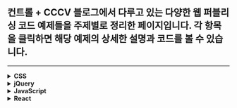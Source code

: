 ## 컨트롤 + CCCV 블로그에서 다루고 있는 다양한 웹 퍼블리싱 코드 예제들을 주제별로 정리한 페이지입니다. 각 항목을 클릭하면 해당 예제의 상세한 설명과 코드를 볼 수 있습니다.

---

<details>
<summary><strong>CSS</strong></summary>

- [세로형 막대그래프](https://ctrlcccv.github.io/code/2023-01-26-vertical-graph/)
- [네온 효과 예제](https://ctrlcccv.github.io/code/2023-10-15-neon/)
- [햄버거 메뉴 애니메이션](https://ctrlcccv.github.io/code/2023-11-03-hamburger-menu/)
- [체크박스, 라디오버튼 커스텀](https://ctrlcccv.github.io/code/2023-11-13-checkbox-custom/)
- [토글 스위치 만들기](https://ctrlcccv.github.io/code/2023-11-14-checkbox-toggle/)
- [Anchor Positioning 앵커 포지셔닝](https://ctrlcccv.github.io/code/2023-11-30-anchor-position/)
- [스크롤 해도 고정되는 배경 이미지](https://ctrlcccv.github.io/code/2024-01-11-background-fixed/)
- [모바일에서 background-attachment: fixed 문제 해결](https://ctrlcccv.github.io/code/2024-01-12-background-fixed2/)
- [가변 폰트 사용법](https://ctrlcccv.github.io/code/2024-01-14-variable-font/)
- [유튜브 동영상 반응형 사이즈](https://ctrlcccv.github.io/code/2023-12-30-youtube-size/)
- [유튜브 동영상 배경 만들기](https://ctrlcccv.github.io/code/2024-01-05-youtube-background/)
- [카드 뒤집기 애니메이션](https://ctrlcccv.github.io/code/2024-01-08-card-filp/)
- [마우스 스크롤 유도 애니메이션](https://ctrlcccv.github.io/code/2023-12-04-mouse-scroll/)
- [자동으로 CSS 삼각형 코드 만들기](https://ctrlcccv.github.io/code/2023-12-05-triangle/)
- [:has() 선택자 예제](https://ctrlcccv.github.io/code/2024-02-05-css-has/)
- [hover 효과로 확대되는 이미지 갤러리](https://ctrlcccv.github.io/code/2024-02-06-hover-gallery/)
- [원형 로딩 애니메이션](https://ctrlcccv.github.io/code/2024-02-06-circle-loading/)
- [animation-timeline 예제](https://ctrlcccv.github.io/code/2025-04-18-animation-timeline/)
- [iOS border-radius 버그 해결](https://ctrlcccv.github.io/code/2025-02-10-ios-radius/)

</details>

<details>
<summary><strong>jQuery</strong></summary>

- [slick slider progress bar](https://ctrlcccv.github.io/code/2023-01-30-slick-progress/)
- [Swiper loop 옵션 복제 문제 해결](https://ctrlcccv.github.io/code/2023-01-31-swiper-loop/)
- [Swiper 같은 클래스로 여러개 사용하기](https://ctrlcccv.github.io/code/2023-02-03-swiper-multiple/)
- [Swiper slider 페이징 번호 커스텀](https://ctrlcccv.github.io/code/2023-02-20-swiper-pagination/)
- [iOS 가로세로 모드 구분](https://ctrlcccv.github.io/code/2023-02-23-orientationchange/)
- [Swiper multi row 정렬 문제](https://ctrlcccv.github.io/code/2023-03-09-swiper-col/)
- [레이어 팝업 외부 스크롤 막기](https://ctrlcccv.github.io/code/2023-03-13-popup-scroll/)
- [탭메뉴 새로고침 후 현재 탭 유지](https://ctrlcccv.github.io/code/2023-07-05-tab-refresh/)
- [탭 안에 Swiper 슬라이드 넣기](https://ctrlcccv.github.io/code/2023-07-19-swiper-tab/)
- [Swiper Center 옵션 커스텀](https://ctrlcccv.github.io/code/2023-07-20-swiper-center/)
- [흐르는 롤링 배너](https://ctrlcccv.github.io/code/2023-07-23-flow-banner/)
- [원형 그래프 (Pie Chart)](https://ctrlcccv.github.io/code/2023-07-23-pie-chart/)
- [Swiper pagination 텍스트 + progress bar](https://ctrlcccv.github.io/code/2023-07-24-swiper-progress/)
- [스크롤 시 Fixed 위치 고정](https://ctrlcccv.github.io/code/2023-07-28-scroll-fixed/)
- [Swiper 갤러리 슬라이드](https://ctrlcccv.github.io/code/2023-08-04-swiper-gallery/)
- [select 태그 커스텀](https://ctrlcccv.github.io/code/2023-08-07-select-custom/)
- [input[type=file] 커스텀](https://ctrlcccv.github.io/code/2023-08-09-file-custom/)
- [fullpage.js 대체 풀페이지 스크롤](https://ctrlcccv.github.io/code/2023-10-10-fullpage/)
- [Swiper 메뉴 클릭시 가운데 오기](https://ctrlcccv.github.io/code/2023-10-12-swiper-click/)
- [스크롤 시 숫자 카운트 애니메이션](https://ctrlcccv.github.io/code/2023-10-20-counting/)
- [Swiper 메뉴 클릭 시 스크롤 이동](https://ctrlcccv.github.io/code/2023-10-22-swiper-menu/)
- [스크롤 애니메이션](https://ctrlcccv.github.io/code/2023-10-30-scroll-show/)
- [Ajax 무한 스크롤 (IO API)](https://ctrlcccv.github.io/code/2023-11-01-ajax-infinite/)
- [남은시간 타이머](https://ctrlcccv.github.io/code/2023-11-06-countdown/)
- [인증번호 타이머](https://ctrlcccv.github.io/code/2023-11-08-authentication/)
- [비밀번호 보기 토글](https://ctrlcccv.github.io/code/2023-11-09-password/)
- [스크롤 시 나타나는 텍스트](https://ctrlcccv.github.io/code/2023-11-22-scroll-text/)
- [마우스 커서 커스텀](https://ctrlcccv.github.io/code/2023-11-23-cursor-custom/)
- [마우스 커서 애니메이션](https://ctrlcccv.github.io/code/2023-11-27-cursor-reverse/)
- [마우스 따라다니는 배경](https://ctrlcccv.github.io/code/2023-11-28-cursor-background/)
- [눈 내리는 효과](https://ctrlcccv.github.io/code/2023-11-29-snow/)
- [버튼 클릭 시 input 추가/삭제](https://ctrlcccv.github.io/code/2023-11-30-input-add/)
- [가로 스크롤에 따른 fixed 위치](https://ctrlcccv.github.io/code/2023-12-02-fixed-scroll/)
- [Swiper 가운데 정렬](https://ctrlcccv.github.io/code/2023-12-10-swiper-center2/)
- [2단 탭메뉴](https://ctrlcccv.github.io/code/2023-12-12-nested-tab/)
- [Canvas Confetti 폭죽 효과](https://ctrlcccv.github.io/code/2023-12-13-canvas-confetti/)
- [상품 이미지 확대](https://ctrlcccv.github.io/code/2023-12-15-image-zoom/)
- [돋보기 확대 구현](https://ctrlcccv.github.io/code/2023-12-19-image-zoom3/)
- [브라우저 확대/축소 제어](https://ctrlcccv.github.io/code/2023-12-23-browser-zoom/)
- [스크롤 시 유튜브 영상 자동재생](https://ctrlcccv.github.io/code/2024-01-01-youtube-scroll/)
- [벚꽃 효과](https://ctrlcccv.github.io/code/2024-02-21-cherry-blossom/)
- [아코디언 메뉴 만들기](https://ctrlcccv.github.io/code/2024-01-17-accordion-menu/)
- [페이지 진행 표시줄](https://ctrlcccv.github.io/code/2024-01-18-scroll-progress/)
- [원형 프로그레스바](https://ctrlcccv.github.io/code/2024-01-28-circle-progress/)
- [메뉴 hover 밑줄 효과](https://ctrlcccv.github.io/code/2024-01-31-underline-move/)
- [masonry.js로 핀터레스트 레이아웃](https://ctrlcccv.github.io/code/2024-03-03-masonry/)
- [오늘 하루 보지 않기 팝업](https://ctrlcccv.github.io/code/2024-05-12-today-close/)
- [Swiper 링크 클릭 문제 해결](https://ctrlcccv.github.io/code/2024-06-13-swiper-link/)
- [유튜브 API 예제](https://ctrlcccv.github.io/code/2023-12-31-youtube-api/)
- [숫자 카운트다운 애니메이션](https://ctrlcccv.github.io/code/2025-04-10-countdown2/)
- [단계별 프로그레스바](https://ctrlcccv.github.io/code/2025-04-10-step-progress/)
- [Swiper 단계별 프로그레스 연동](https://ctrlcccv.github.io/code/2025-04-18-swiper-progress2/)

</details>

<details>
<summary><strong>JavaScript</strong></summary>

- [부동 소수점 오류 해결](https://ctrlcccv.github.io/code/2023-12-06-float/)
- [map() 배열 조작](https://ctrlcccv.github.io/code/2024-03-05-js-map/)
- [화살표 함수](https://ctrlcccv.github.io/code/2024-03-06-arrow-function/)
- [this 예제](https://ctrlcccv.github.io/code/2024-03-06-js-this/)
- [생성자 함수와 new](https://ctrlcccv.github.io/code/2024-03-07-constructor-function/)
- [Fetch API 사용법](https://ctrlcccv.github.io/code/2024-03-21-fetch/)
- [스프레드 문법](https://ctrlcccv.github.io/code/2024-03-26-spread/)
- [filter() 사용법](https://ctrlcccv.github.io/code/2024-03-26-filter/)
- [Computed Property Name](https://ctrlcccv.github.io/code/2024-04-04-computed-property-name/)
- [프레임워크 vs 라이브러리](https://ctrlcccv.github.io/code/2024-03-04-framework-library/)
- [쿠키, 로컬/세션 스토리지 차이](https://ctrlcccv.github.io/code/2024-06-26-web-data/)

</details>

<details>
<summary><strong>React</strong></summary>

- [컴포넌트 분리 기준](https://ctrlcccv.github.io/code/2024-03-05-component-split/)
- [props 사용법](https://ctrlcccv.github.io/code/2024-03-14-react-props/)
- [useEffect 활용](https://ctrlcccv.github.io/code/2024-03-25-useeffect/)
- [useReducer 활용](https://ctrlcccv.github.io/code/2024-04-03-usereducer/)
- [다크모드 useContext](https://ctrlcccv.github.io/code/2024-05-13-darkmode/)
- [로딩화면 만들기](https://ctrlcccv.github.io/code/2024-05-16-loading/)

</details>

